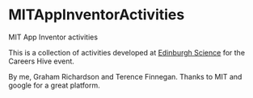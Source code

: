 # MITAppInventorActivities
MIT App Inventor activities

This is a collection of activities developed at [Edinburgh Science](http://edinburghscience.co.uk) for the Careers Hive event.

By me, Graham Richardson and Terence Finnegan. Thanks to MIT and google for a great platform.
